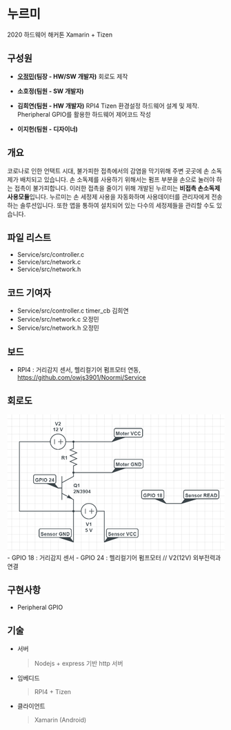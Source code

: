 # 누르미
2020 하드웨어 해커톤
Xamarin + Tizen

## 구성원
- **[오정민](https://github.com/owjs3901)(팀장 - HW/SW 개발자)**
회로도 제작
  
- **소호정(팀원 - SW 개발자)**

- **김희연(팀원 - HW 개발자)**
RPI4 Tizen 환경설정
하드웨어 설계 및 제작.
Pheripheral GPIO를 활용한 하드웨어 제어코드 작성
  
- **이지헌(팀원 - 디자이너)**

## 개요
코로나로 인한 언택트 시대, 불가피한 접촉에서의 감염을 막기위해 주변 곳곳에 손 소독제가 배치되고 있습니다.
손 소독제를 사용하기 위해서는 펌프 부분을 손으로 눌러야 하는 접촉이 불가피합니다.
이러한 접촉을 줄이기 위해 개발된 누르미는 **비접촉 손소독제 사용모듈**입니다.
누르미는 손 세정제 사용을 자동화하며 사용데이터를 관리자에게 전송하는 솔루션입니다.
또한 앱을 통하여 설치되어 있는 다수의 세정제들을 관리할 수도 있습니다.

## 파일 리스트
* Service/src/controller.c
* Service/src/network.c
* Service/src/network.h

## 코드 기여자
* Service/src/controller.c timer_cb 김희연
* Service/src/network.c 오정민
* Service/src/network.h 오정민

## 보드
* RPI4 : 거리감지 센서, 헬리컬기어 펌프모터 연동, https://github.com/owjs3901/Noormi/Service

## 회로도
<img src="/img/회로도.png">
- GPIO 18 : 거리감지 센서
- GPIO 24 : 헬리컬기어 펌프모터 // V2(12V) 외부전력과 연결

## 구현사항
* Peripheral GPIO

## 기술
- 서버
  > Nodejs + express 기반 http  서버
- 임베디드
  > RPI4 + Tizen
- 클라이언트
  > Xamarin (Android)
